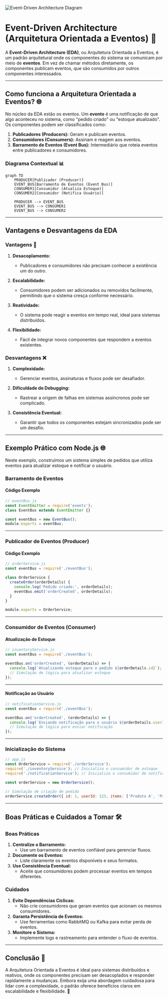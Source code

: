 
![Event-Driven Architecture Diagram](https://via.placeholder.com/800x400.png?text=Event-Driven+Architecture+Diagram)

# Event-Driven Architecture (Arquitetura Orientada a Eventos) 📡

A **Event-Driven Architecture (EDA)**, ou Arquitetura Orientada a Eventos, é um padrão arquitetural onde os componentes do sistema se comunicam por meio de **eventos**. Em vez de chamar métodos diretamente, os componentes publicam eventos, que são consumidos por outros componentes interessados.

---

## Como funciona a Arquitetura Orientada a Eventos? 🌐

No núcleo da EDA estão os eventos. Um **evento** é uma notificação de que algo aconteceu no sistema, como "pedido criado" ou "estoque atualizado". Os componentes podem ser classificados como:

1. **Publicadores (Producers):** Geram e publicam eventos.
2. **Consumidores (Consumers):** Assinam e reagem aos eventos.
3. **Barramento de Eventos (Event Bus):** Intermediário que roteia eventos entre publicadores e consumidores.

### Diagrama Contextual 📊

```mermaid
graph TD
    PRODUCER[Publicador (Producer)]
    EVENT_BUS[Barramento de Eventos (Event Bus)]
    CONSUMER1[Consumidor (Atualiza Estoque)]
    CONSUMER2[Consumidor (Notifica Usuário)]

    PRODUCER --> EVENT_BUS
    EVENT_BUS --> CONSUMER1
    EVENT_BUS --> CONSUMER2
```

---

## Vantagens e Desvantagens da EDA

### Vantagens 🌟

1. **Desacoplamento:**
   - Publicadores e consumidores não precisam conhecer a existência um do outro.

2. **Escalabilidade:**
   - Consumidores podem ser adicionados ou removidos facilmente, permitindo que o sistema cresça conforme necessário.

3. **Reatividade:**
   - O sistema pode reagir a eventos em tempo real, ideal para sistemas distribuídos.

4. **Flexibilidade:**
   - Fácil de integrar novos componentes que respondem a eventos existentes.

### Desvantagens ❌

1. **Complexidade:**
   - Gerenciar eventos, assinaturas e fluxos pode ser desafiador.

2. **Dificuldade de Debugging:**
   - Rastrear a origem de falhas em sistemas assíncronos pode ser complicado.

3. **Consistência Eventual:**
   - Garantir que todos os componentes estejam sincronizados pode ser um desafio.

---

## Exemplo Prático com Node.js 🌐

Neste exemplo, construímos um sistema simples de pedidos que utiliza eventos para atualizar estoque e notificar o usuário.

### Barramento de Eventos

#### Código Exemplo

```javascript
// eventBus.js
const EventEmitter = require('events');
class EventBus extends EventEmitter {}

const eventBus = new EventBus();
module.exports = eventBus;
```

---

### Publicador de Eventos (Producer)

#### Código Exemplo

```javascript
// orderService.js
const eventBus = require('./eventBus');

class OrderService {
  createOrder(orderDetails) {
    console.log('Pedido criado:', orderDetails);
    eventBus.emit('orderCreated', orderDetails);
  }
}

module.exports = OrderService;
```

---

### Consumidor de Eventos (Consumer)

#### Atualização de Estoque

```javascript
// inventoryService.js
const eventBus = require('./eventBus');

eventBus.on('orderCreated', (orderDetails) => {
  console.log(`Atualizando estoque para o pedido ${orderDetails.id}`);
  // Simulação de lógica para atualizar estoque
});
```

---

#### Notificação ao Usuário

```javascript
// notificationService.js
const eventBus = require('./eventBus');

eventBus.on('orderCreated', (orderDetails) => {
  console.log(`Enviando notificação para o usuário ${orderDetails.userId}`);
  // Simulação de lógica para enviar notificação
});
```

---

### Inicialização do Sistema

```javascript
// app.js
const OrderService = require('./orderService');
require('./inventoryService'); // Inicializa o consumidor de estoque
require('./notificationService'); // Inicializa o consumidor de notificações

const orderService = new OrderService();

// Simulação de criação de pedido
orderService.createOrder({ id: 1, userId: 123, items: ['Produto A', 'Produto B'] });
```

---

## Boas Práticas e Cuidados a Tomar 🛠️

### Boas Práticas
1. **Centralize o Barramento:**
   - Use um barramento de eventos confiável para gerenciar fluxos.
2. **Documente os Eventos:**
   - Liste claramente os eventos disponíveis e seus formatos.
3. **Use Consistência Eventual:**
   - Aceite que consumidores podem processar eventos em tempos diferentes.

### Cuidados
1. **Evite Dependências Cíclicas:**
   - Não crie consumidores que geram eventos que acionam os mesmos consumidores.
2. **Garanta Persistência de Eventos:**
   - Use ferramentas como RabbitMQ ou Kafka para evitar perda de eventos.
3. **Monitore o Sistema:**
   - Implemente logs e rastreamento para entender o fluxo de eventos.

---

## Conclusão 🎯

A Arquitetura Orientada a Eventos é ideal para sistemas distribuídos e reativos, onde os componentes precisam ser desacoplados e responder rapidamente a mudanças. Embora exija uma abordagem cuidadosa para lidar com a complexidade, o padrão oferece benefícios claros em escalabilidade e flexibilidade. 🚀
